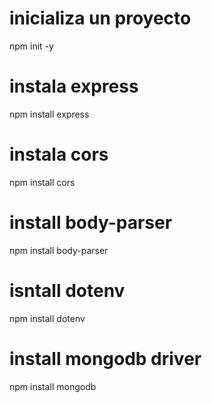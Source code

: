 # inicializa un proyecto 
npm init -y
# instala express
npm install express
# instala cors
npm install cors
# install body-parser
npm install body-parser
# isntall dotenv
npm install dotenv
# install mongodb driver
npm install mongodb